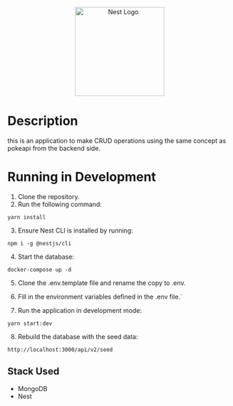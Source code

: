 <p align="center">
  <a href="http://nestjs.com/" target="blank"><img src="https://nestjs.com/img/logo-small.svg" width="200" alt="Nest Logo" /></a>
</p>

# Description
this is an application to make CRUD operations using the same concept as pokeapi from the backend side.



# Running in Development


1. Clone the repository.
2. Run the following command:
```
yarn install
```
3. Ensure Nest CLI is installed by running:

```
npm i -g @nestjs/cli
```

4. Start the database:
```
docker-compose up -d
```

5. Clone the .env.template file and rename the copy to .env.

6. Fill in the environment variables defined in the .env file.`

7. Run the application in development mode:
```
yarn start:dev
```

8. Rebuild the database with the seed data:
```
http://localhost:3000/api/v2/seed
```

## Stack Used

* MongoDB
* Nest





